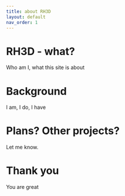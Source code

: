```yaml
---
title: about RH3D
layout: default
nav_order: 1
---
```

# RH3D - what?
Who am I, what this site is about

# Background
I am, I do, I have

# Plans? Other projects?
Let me know.

# Thank you
You are great
